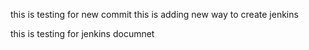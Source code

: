 
this is testing for new commit
this is adding new way to create jenkins

this is testing for jenkins documnet
